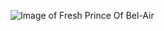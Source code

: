 ![Image of Fresh Prince Of Bel-Air](https://metro.co.uk/2015/04/29/25-things-you-never-knew-about-the-fresh-prince-of-bel-air-5172380/)
